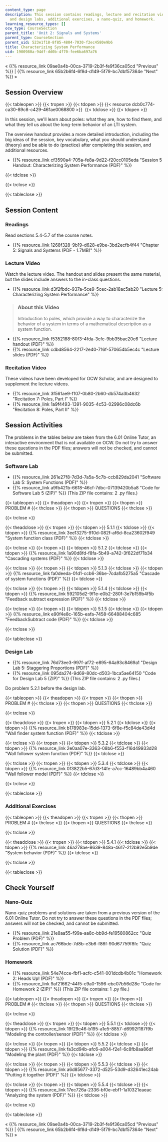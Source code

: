 ```yaml
---
content_type: page
description: This session contains readings, lecture and recitation video, software
  and design labs, additional exercises, a nano-quiz, and homework.
learning_resource_types: []
ocw_type: CourseSection
parent_title: 'Unit 2: Signals and Systems'
parent_type: CourseSection
parent_uid: 523e1f18-8f85-4804-7030-f2ec4580e9b6
title: Characterizing System Performance
uid: 1900980a-94df-dd0b-4f70-fee6ba697a76
---
```


« {{% resource_link 09ae0a4b-00ca-3719-2b3f-fe9f36ca05cd "Previous" %}} | {{% resource_link 65b2b6f4-6f8d-d149-5f79-bc7dbf57364e "Next" %}} »

Session Overview
----------------

{{< tableopen >}}
{{< tropen >}}
{{< tdopen >}}
{{< resource dcb0c774-ca30-89c8-c429-461ae0068800 >}} 
{{< tdclose >}}
{{< tdopen >}}


In this session, we'll learn about poles: what they are, how to find them, and what they tell us about the long-term behavior of an LTI system.

The overview handout provides a more detailed introduction, including the big ideas of the session, key vocabulary, what you should understand (theory) and be able to do (practice) after completing this session, and additional resources.

*   {{% resource_link cf3590a4-705a-fe8a-9d22-f20cc0105eda "Session 5 Handout: Characterizing System Performance (PDF)" %}}


{{< tdclose >}}

{{< trclose >}}

{{< tableclose >}}

Session Content
---------------

### Readings

Read sections 5.4-5.7 of the course notes.

*   {{% resource_link 1268f328-9b19-d628-e9be-3bd2ecfb4f44 "Chapter 5: Signals and Systems (PDF - 1.7MB)" %}}

### Lecture Video

Watch the lecture video. The handout and slides present the same material, but the slides include answers to the in-class questions.

*   {{% resource_link d3f2fbdc-937a-5ce9-5cec-2ab18ac5ab20 "Lecture 5: Characterizing System Performance" %}}

> ### About this Video
> 
> Introduction to poles, which provide a way to characterize the behavior of a system in terms of a mathematical description as a system function.

*   {{% resource_link f5352188-80f3-4fda-3cfc-9bb35bac20c6 "Lecture handout (PDF)" %}}
*   {{% resource_link cdbd8564-2217-2e40-716f-570654b5ec4c "Lecture slides (PDF)" %}}

### Recitation Video

These videos have been developed for OCW Scholar, and are designed to supplement the lecture videos.

*   {{% resource_link 3f561ae9-f107-0b80-2b60-db574a3b4632 "Recitation 7: Poles, Part I" %}}
*   {{% resource_link 1a9f4493-1391-9035-4c53-02996c08dc6b "Recitation 8: Poles, Part II" %}}

Session Activities
------------------

The problems in the tables below are taken from the 6.01 Online Tutor, an interactive environment that is not available on OCW. Do not try to answer these questions in the PDF files; answers will not be checked, and cannot be submitted.

### Software Lab

*   {{% resource_link 261e27f8-7d3d-7a5a-5c7b-ccb829da2041 "Software Lab 5: System Functions (PDF)" %}}
*   {{% resource_link a9fb421b-6618-46cf-7dbc-07139420b5a8 "Code for Software Lab 5 (ZIP)" %}} (This ZIP file contains: 2 .py files.)

{{< tableopen >}}
{{< theadopen >}}
{{< tropen >}}
{{< thopen >}}
PROBLEM #
{{< thclose >}}
{{< thopen >}}
QUESTIONS
{{< thclose >}}

{{< trclose >}}

{{< theadclose >}}
{{< tropen >}}
{{< tdopen >}}
5.1.1
{{< tdclose >}}
{{< tdopen >}}
{{% resource_link 3ee13275-910d-082f-af6d-8ca23602f949 "System function class (PDF)" %}}
{{< tdclose >}}

{{< trclose >}}
{{< tropen >}}
{{< tdopen >}}
5.1.2
{{< tdclose >}}
{{< tdopen >}}
{{% resource_link 1a90d8fd-f8fa-5b49-a742-3f622df71b34 "Cascading systems (PDF)" %}}
{{< tdclose >}}

{{< trclose >}}
{{< tropen >}}
{{< tdopen >}}
5.1.3
{{< tdclose >}}
{{< tdopen >}}
{{% resource_link fa0deeda-01d1-ccb6-36be-7cda1b5275a5 "Cascade of system functions (PDF)" %}}
{{< tdclose >}}

{{< trclose >}}
{{< tropen >}}
{{< tdopen >}}
5.1.4
{{< tdclose >}}
{{< tdopen >}}
{{% resource_link 592105d2-9f1e-e0b2-280f-3e7b159b4f5b "Feedback subtract expression (PDF)" %}}
{{< tdclose >}}

{{< trclose >}}
{{< tropen >}}
{{< tdopen >}}
5.1.5
{{< tdclose >}}
{{< tdopen >}}
{{% resource_link e90f4e8c-165b-eafa-7458-66488404c685 "FeedbackSubtract code (PDF)" %}}
{{< tdclose >}}

{{< trclose >}}

{{< tableclose >}}

### Design Lab

*   {{% resource_link 76d73ee3-997f-af72-e895-64a93c8469a1 "Design Lab 5: Staggering Proportions (PDF)" %}}
*   {{% resource_link 095da274-9d69-80dc-d503-1bca5ae64150 "Code for Design Lab 5 (ZIP)" %}} (This ZIP file contains: 2 .py files.)

Do problem 5.2.1 before the design lab.

{{< tableopen >}}
{{< theadopen >}}
{{< tropen >}}
{{< thopen >}}
PROBLEM #
{{< thclose >}}
{{< thopen >}}
QUESTIONS
{{< thclose >}}

{{< trclose >}}

{{< theadclose >}}
{{< tropen >}}
{{< tdopen >}}
5.2.1
{{< tdclose >}}
{{< tdopen >}}
{{% resource_link b178983e-15dd-1373-6f8e-f5c84de43d4d "Wall finder system function (PDF)" %}}
{{< tdclose >}}

{{< trclose >}}
{{< tropen >}}
{{< tdopen >}}
5.3.2
{{< tdclose >}}
{{< tdopen >}}
{{% resource_link 2e0aa07e-3363-08b6-f553-f16d49933d28 "Wall follower system function (PDF)" %}}
{{< tdclose >}}

{{< trclose >}}
{{< tropen >}}
{{< tdopen >}}
5.3.4
{{< tdclose >}}
{{< tdopen >}}
{{% resource_link 0f3822b5-67d3-14fe-a7cc-16489bb4a460 "Wall follower model (PDF)" %}}
{{< tdclose >}}

{{< trclose >}}

{{< tableclose >}}

### Additional Exercises

{{< tableopen >}}
{{< theadopen >}}
{{< tropen >}}
{{< thopen >}}
PROBLEM #
{{< thclose >}}
{{< thopen >}}
QUESTIONS
{{< thclose >}}

{{< trclose >}}

{{< theadclose >}}
{{< tropen >}}
{{< tdopen >}}
5.4.1
{{< tdclose >}}
{{< tdopen >}}
{{% resource_link 46a278ae-8639-848a-4617-212b92e5b9de "System behavior (PDF)" %}}
{{< tdclose >}}

{{< trclose >}}

{{< tableclose >}}

Check Yourself
--------------

### Nano-Quiz

Nano-quiz problems and solutions are taken from a previous version of the 6.01 Online Tutor. Do not try to answer these questions in the PDF files; answers will not be checked, and cannot be submitted.

*   {{% resource_link 21e8aa55-f99a-aa8c-bb9d-fe19580862cc "Quiz Problem (PDF)" %}}
*   {{% resource_link ac766bde-7d8b-e3b6-f86f-90d67759f8fc "Quiz Solution (PDF)" %}}

### Homework

*   {{% resource_link 54e74cce-fbf1-acfc-c541-001dcdb4b01c "Homework 2: Heads Up! (PDF)" %}}
*   {{% resource_link 9af21662-44f5-c9a0-1596-ebc07b56d28e "Code for Homework 2 (ZIP)" %}} (This ZIP file contains: 1 .py file.)

{{< tableopen >}}
{{< theadopen >}}
{{< tropen >}}
{{< thopen >}}
PROBLEM #
{{< thclose >}}
{{< thopen >}}
QUESTIONS
{{< thclose >}}

{{< trclose >}}

{{< theadclose >}}
{{< tropen >}}
{{< tdopen >}}
5.5.1
{{< tdclose >}}
{{< tdopen >}}
{{% resource_link 19f29c46-b195-a1e5-8857-d6992f187f9b "Modeling the controller/sensor (PDF)" %}}
{{< tdclose >}}

{{< trclose >}}
{{< tropen >}}
{{< tdopen >}}
5.5.2
{{< tdclose >}}
{{< tdopen >}}
{{% resource_link fa3cd94b-afc6-a004-f2e1-6c8fb8aa86df "Modeling the plant (PDF)" %}}
{{< tdclose >}}

{{< trclose >}}
{{< tropen >}}
{{< tdopen >}}
5.5.3
{{< tdclose >}}
{{< tdopen >}}
{{% resource_link a6d85677-3372-d525-53d9-d32641ec24ab "Putting it together (PDF)" %}}
{{< tdclose >}}

{{< trclose >}}
{{< tropen >}}
{{< tdopen >}}
5.5.4
{{< tdclose >}}
{{< tdopen >}}
{{% resource_link 17ec726a-2336-bf0e-ebf1-1a10321eaeac "Analyzing the system (PDF)" %}}
{{< tdclose >}}

{{< trclose >}}

{{< tableclose >}}

« {{% resource_link 09ae0a4b-00ca-3719-2b3f-fe9f36ca05cd "Previous" %}} | {{% resource_link 65b2b6f4-6f8d-d149-5f79-bc7dbf57364e "Next" %}} »